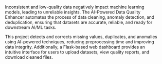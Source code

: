 Inconsistent and low-quality data negatively impact machine learning models, leading to unreliable insights. The AI-Powered Data Quality Enhancer automates the process of data cleaning, anomaly detection, and deduplication, ensuring that datasets are accurate, reliable, and ready for downstream AI/ML tasks.

This project detects and corrects missing values, duplicates, and anomalies using AI-powered techniques, reducing preprocessing time and improving data integrity. Additionally, a Flask-based web dashboard provides an intuitive interface for users to upload datasets, view quality reports, and download cleaned files.
